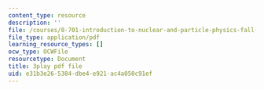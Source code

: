 ```yaml
---
content_type: resource
description: ''
file: /courses/8-701-introduction-to-nuclear-and-particle-physics-fall-2020/e31b3e265384dbe4e921ac4a050c91ef_u46_GiV2iFc.pdf
file_type: application/pdf
learning_resource_types: []
ocw_type: OCWFile
resourcetype: Document
title: 3play pdf file
uid: e31b3e26-5384-dbe4-e921-ac4a050c91ef
---
```

